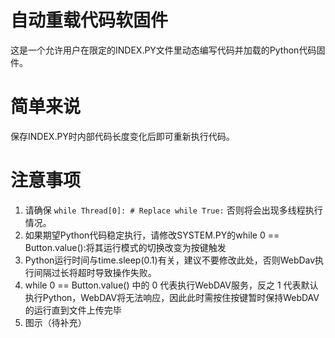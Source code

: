 # 自动重载代码软固件

这是一个允许用户在限定的INDEX.PY文件里动态编写代码并加载的Python代码固件。

# 简单来说

保存INDEX.PY时内部代码长度变化后即可重新执行代码。

# 注意事项
1. 请确保 `while Thread[0]: # Replace while True:` 否则将会出现多线程执行情况。
2. 如果期望Python代码稳定执行，请修改SYSTEM.PY的while 0 == Button.value():将其运行模式的切换改变为按键触发
3. Python运行时间与time.sleep(0.1)有关，建议不要修改此处，否则WebDav执行间隔过长将超时导致操作失败。
4. while 0 == Button.value() 中的 0 代表执行WebDAV服务，反之 1 代表默认执行Python，WebDAV将无法响应，因此此时需按住按键暂时保持WebDAV的运行直到文件上传完毕
5. 图示（待补充）
